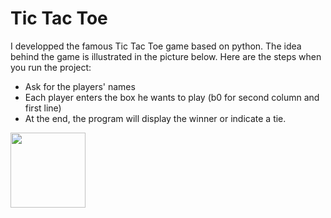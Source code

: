 # Tic Tac Toe
I developped the famous Tic Tac Toe game based on python.
The idea behind the game is illustrated in the picture below.
Here are the steps when you run the project:
- Ask for the players' names
- Each player enters the box he wants to play (b0 for second column and first line)
- At the end, the program will display the winner or indicate a tie.

<img src="https://upload.wikimedia.org/wikipedia/commons/d/da/TicTacToe-152374698XOp.gif" width="120" height="120" />
